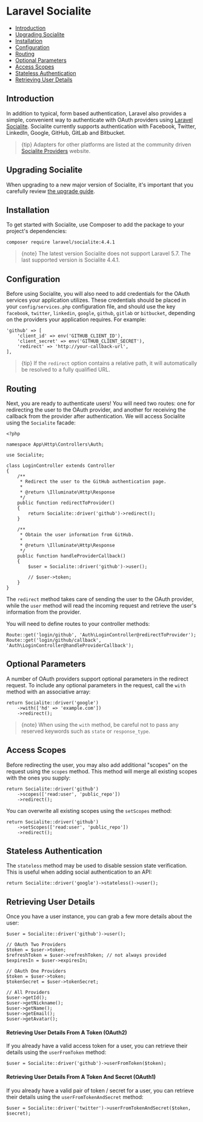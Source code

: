 # Laravel Socialite

- [Introduction](#introduction)
- [Upgrading Socialite](#upgrading-socialite)
- [Installation](#installation)
- [Configuration](#configuration)
- [Routing](#routing)
- [Optional Parameters](#optional-parameters)
- [Access Scopes](#access-scopes)
- [Stateless Authentication](#stateless-authentication)
- [Retrieving User Details](#retrieving-user-details)

<a name="introduction"></a>

## Introduction

In addition to typical, form based authentication, Laravel also provides a
simple, convenient way to authenticate with OAuth providers
using [Laravel Socialite](https://github.com/laravel/socialite). Socialite
currently supports authentication with Facebook, Twitter, LinkedIn, Google,
GitHub, GitLab and Bitbucket.

> {tip} Adapters for other platforms are listed at the community
> driven [Socialite Providers](https://socialiteproviders.netlify.com/) website.

<a name="upgrading-socialite"></a>

## Upgrading Socialite

When upgrading to a new major version of Socialite, it's important that you
carefully
review [the upgrade guide](https://github.com/laravel/socialite/blob/master/UPGRADE.md).

<a name="installation"></a>

## Installation

To get started with Socialite, use Composer to add the package to your project's
dependencies:

    composer require laravel/socialite:4.4.1

> {note} The latest version Socialite does not support Laravel 5.7. The last
> supported version is Socialite 4.4.1.

<a name="configuration"></a>

## Configuration

Before using Socialite, you will also need to add credentials for the OAuth
services your application utilizes. These credentials should be placed in
your `config/services.php` configuration file, and should use the
key `facebook`, `twitter`, `linkedin`, `google`, `github`, `gitlab`
or `bitbucket`, depending on the providers your application requires. For
example:

    'github' => [
        'client_id' => env('GITHUB_CLIENT_ID'),
        'client_secret' => env('GITHUB_CLIENT_SECRET'),
        'redirect' => 'http://your-callback-url',
    ],

> {tip} If the `redirect` option contains a relative path, it will automatically
> be resolved to a fully qualified URL.

<a name="routing"></a>

## Routing

Next, you are ready to authenticate users! You will need two routes: one for
redirecting the user to the OAuth provider, and another for receiving the
callback from the provider after authentication. We will access Socialite using
the `Socialite` facade:

    <?php

    namespace App\Http\Controllers\Auth;

    use Socialite;

    class LoginController extends Controller
    {
        /**
         * Redirect the user to the GitHub authentication page.
         *
         * @return \Illuminate\Http\Response
         */
        public function redirectToProvider()
        {
            return Socialite::driver('github')->redirect();
        }

        /**
         * Obtain the user information from GitHub.
         *
         * @return \Illuminate\Http\Response
         */
        public function handleProviderCallback()
        {
            $user = Socialite::driver('github')->user();

            // $user->token;
        }
    }

The `redirect` method takes care of sending the user to the OAuth provider,
while the `user` method will read the incoming request and retrieve the user's
information from the provider.

You will need to define routes to your controller methods:

    Route::get('login/github', 'Auth\LoginController@redirectToProvider');
    Route::get('login/github/callback', 'Auth\LoginController@handleProviderCallback');

<a name="optional-parameters"></a>

## Optional Parameters

A number of OAuth providers support optional parameters in the redirect request.
To include any optional parameters in the request, call the `with` method with
an associative array:

    return Socialite::driver('google')
        ->with(['hd' => 'example.com'])
        ->redirect();

> {note} When using the `with` method, be careful not to pass any reserved
> keywords such as `state` or `response_type`.

<a name="access-scopes"></a>

## Access Scopes

Before redirecting the user, you may also add additional "scopes" on the request
using the `scopes` method. This method will merge all existing scopes with the
ones you supply:

    return Socialite::driver('github')
        ->scopes(['read:user', 'public_repo'])
        ->redirect();

You can overwrite all existing scopes using the `setScopes` method:

    return Socialite::driver('github')
        ->setScopes(['read:user', 'public_repo'])
        ->redirect();

<a name="stateless-authentication"></a>

## Stateless Authentication

The `stateless` method may be used to disable session state verification. This
is useful when adding social authentication to an API:

    return Socialite::driver('google')->stateless()->user();

<a name="retrieving-user-details"></a>

## Retrieving User Details

Once you have a user instance, you can grab a few more details about the user:

    $user = Socialite::driver('github')->user();

    // OAuth Two Providers
    $token = $user->token;
    $refreshToken = $user->refreshToken; // not always provided
    $expiresIn = $user->expiresIn;

    // OAuth One Providers
    $token = $user->token;
    $tokenSecret = $user->tokenSecret;

    // All Providers
    $user->getId();
    $user->getNickname();
    $user->getName();
    $user->getEmail();
    $user->getAvatar();

#### Retrieving User Details From A Token (OAuth2)

If you already have a valid access token for a user, you can retrieve their
details using the `userFromToken` method:

    $user = Socialite::driver('github')->userFromToken($token);

#### Retrieving User Details From A Token And Secret (OAuth1)

If you already have a valid pair of token / secret for a user, you can retrieve
their details using the `userFromTokenAndSecret` method:

    $user = Socialite::driver('twitter')->userFromTokenAndSecret($token, $secret);
